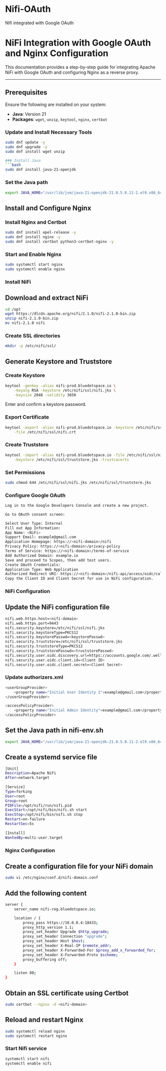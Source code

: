# Nifi-OAuth
Nifi integrated with Google OAuth
# NiFi Integration with Google OAuth and Nginx Configuration

This documentation provides a step-by-step guide for integrating Apache NiFi with Google OAuth and configuring Nginx as a reverse proxy.

---

## Prerequisites

Ensure the following are installed on your system:

- **Java**: Version 21
- **Packages**: `wget`, `unzip`, `keytool`, `nginx`, `certbot`

### Update and Install Necessary Tools

```bash
sudo dnf update -y
sudo dnf upgrade -y
sudo dnf install wget unzip

### Install Java
```bash
sudo dnf install java-21-openjdk
```
### Set the Java path
```bash
export JAVA_HOME="/usr/lib/jvm/java-21-openjdk-21.0.5.0.11-2.el9.x86_64"
```
## Install and Configure Nginx
### Install Nginx and Certbot
```bash
sudo dnf install epel-release -y
sudo dnf install nginx -y
sudo dnf install certbot python3-certbot-nginx -y
```
### Start and Enable Nginx
```bash
sudo systemctl start nginx
sudo systemctl enable nginx
```
### Install NiFi
## Download and extract NiFi
```bash
cd /opt
wget https://dlcdn.apache.org/nifi/2.1.0/nifi-2.1.0-bin.zip
unzip nifi-2.1.0-bin.zip
mv nifi-2.1.0 nifi
```
### Create SSL directories
```bash
mkdir -p /etc/nifi/ssl/
```
## Generate Keystore and Truststore
### Create Keystore
```bash
keytool -genkey -alias nifi-prod.bluedotspace.io \
    -keyalg RSA -keystore /etc/nifi/ssl/nifi.jks \
    -keysize 2048 -validity 3650
```
Enter and confirm a keystore password.
### Export Certificate
```bash
keytool -export -alias nifi-prod.bluedotspace.io -keystore /etc/nifi/ssl/nifi.jks \
    -file /etc/nifi/ssl/nifi.crt
```
### Create Truststore
```bash
keytool -import -alias nifi-prod.bluedotspace.io -file /etc/nifi/ssl/nifi.crt \
    -keystore /etc/nifi/ssl/truststore.jks -trustcacerts
```
### Set Permissions
```bash
sudo chmod 644 /etc/nifi/ssl/nifi.jks /etc/nifi/ssl/truststore.jks
```
### Configure Google OAuth
```bash
Log in to the Google Developers Console and create a new project.

Go to OAuth consent screen:

Select User Type: Internal
Fill out App Information:
App Name: <NiFi>
Support Email: example@gmail.com
Application Homepage: https://<nifi-domain>/nifi
Privacy Policy: https://<nifi-domain>/privacy-policy
Terms of Service: https://<nifi-domain>/terms-of-service
Add Authorized Domain: example.io
Save and proceed to Scopes, then add test users.
Create OAuth Credentials:
Application Type: Web Application
Authorized Redirect URI: https://<nifi-domain>/nifi-api/access/oidc/callback
Copy the Client ID and Client Secret for use in NiFi configuration.
```
### NiFi Configuration
## Update the NiFi configuration file
```bash
nifi.web.https.host=<nifi-domain>
nifi.web.https.port=9443
nifi.security.keystore=/etc/nifi/ssl/nifi.jks
nifi.security.keystoreType=PKCS12
nifi.security.keystorePasswd=<keystorePasswd>
nifi.security.truststore=/etc/nifi/ssl/truststore.jks
nifi.security.truststoreType=PKCS12
nifi.security.truststorePasswd=<truststorePasswd>
nifi.security.user.oidc.discovery.url=https://accounts.google.com/.well-known/openid-configuration
nifi.security.user.oidc.client.id=<Client ID>
nifi.security.user.oidc.client.secret=<Client Secret>
```
### Update authorizers.xml
```bash
<userGroupProvider>
    <property name="Initial User Identity 1">example@gmail.com</property>
</userGroupProvider>

<accessPolicyProvider>
    <property name="Initial Admin Identity">example@gmail.com</property>
</accessPolicyProvider>
```
## Set the Java path in nifi-env.sh
```bash
export JAVA_HOME="/usr/lib/jvm/java-21-openjdk-21.0.5.0.11-2.el9.x86_64"
```
## Create a systemd service file 
```bash
[Unit]
Description=Apache NiFi
After=network.target
 
[Service]
Type=forking
User=root
Group=root
PIDFile=/opt/nifi/run/nifi.pid
ExecStart=/opt/nifi/bin/nifi.sh start
ExecStop=/opt/nifi/bin/nifi.sh stop
Restart=on-failure
RestartSec=5s
 
[Install]
WantedBy=multi-user.target
```

### Nginx Configuration
## Create a configuration file for your NiFi domain
```bash
sudo vi /etc/nginx/conf.d/nifi-domain.conf
```
## Add the following content
```bash
server {
    server_name nifi-reg.bluedotspace.io;

    location / {
        proxy_pass https://10.0.0.4:18433;
        proxy_http_version 1.1;
        proxy_set_header Upgrade $http_upgrade;
        proxy_set_header Connection "upgrade";
        proxy_set_header Host $host;
        proxy_set_header X-Real-IP $remote_addr;
        proxy_set_header X-Forwarded-For $proxy_add_x_forwarded_for;
        proxy_set_header X-Forwarded-Proto $scheme;
        proxy_buffering off;
    }

    listen 80;
}
```
## Obtain an SSL certificate using Certbot
```bash
sudo certbot --nginx -d <nifi-domain>
```
## Reload and restart Nginx
```bash
sudo systemctl reload nginx
sudo systemctl restart nginx
```
### Start Nifi service
```bash
systemctl start nifi
systemctl enable nifi
```

